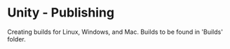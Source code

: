 # Unity - Publishing

Creating builds for Linux, Windows, and Mac. Builds to be found in 'Builds' folder.

